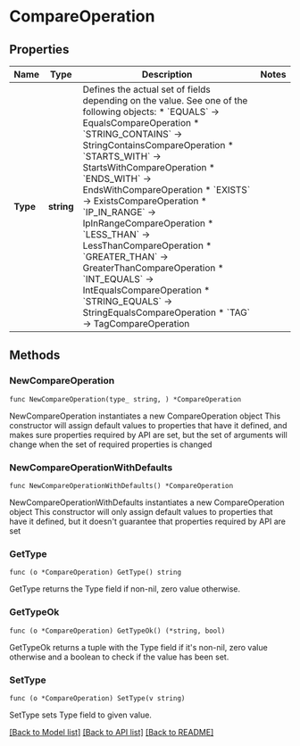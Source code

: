 # CompareOperation

## Properties

Name | Type | Description | Notes
------------ | ------------- | ------------- | -------------
**Type** | **string** | Defines the actual set of fields depending on the value. See one of the following objects:   * &#x60;EQUALS&#x60; -&gt; EqualsCompareOperation  * &#x60;STRING_CONTAINS&#x60; -&gt; StringContainsCompareOperation  * &#x60;STARTS_WITH&#x60; -&gt; StartsWithCompareOperation  * &#x60;ENDS_WITH&#x60; -&gt; EndsWithCompareOperation  * &#x60;EXISTS&#x60; -&gt; ExistsCompareOperation  * &#x60;IP_IN_RANGE&#x60; -&gt; IpInRangeCompareOperation  * &#x60;LESS_THAN&#x60; -&gt; LessThanCompareOperation  * &#x60;GREATER_THAN&#x60; -&gt; GreaterThanCompareOperation  * &#x60;INT_EQUALS&#x60; -&gt; IntEqualsCompareOperation  * &#x60;STRING_EQUALS&#x60; -&gt; StringEqualsCompareOperation  * &#x60;TAG&#x60; -&gt; TagCompareOperation   | 

## Methods

### NewCompareOperation

`func NewCompareOperation(type_ string, ) *CompareOperation`

NewCompareOperation instantiates a new CompareOperation object
This constructor will assign default values to properties that have it defined,
and makes sure properties required by API are set, but the set of arguments
will change when the set of required properties is changed

### NewCompareOperationWithDefaults

`func NewCompareOperationWithDefaults() *CompareOperation`

NewCompareOperationWithDefaults instantiates a new CompareOperation object
This constructor will only assign default values to properties that have it defined,
but it doesn't guarantee that properties required by API are set

### GetType

`func (o *CompareOperation) GetType() string`

GetType returns the Type field if non-nil, zero value otherwise.

### GetTypeOk

`func (o *CompareOperation) GetTypeOk() (*string, bool)`

GetTypeOk returns a tuple with the Type field if it's non-nil, zero value otherwise
and a boolean to check if the value has been set.

### SetType

`func (o *CompareOperation) SetType(v string)`

SetType sets Type field to given value.



[[Back to Model list]](../README.md#documentation-for-models) [[Back to API list]](../README.md#documentation-for-api-endpoints) [[Back to README]](../README.md)


